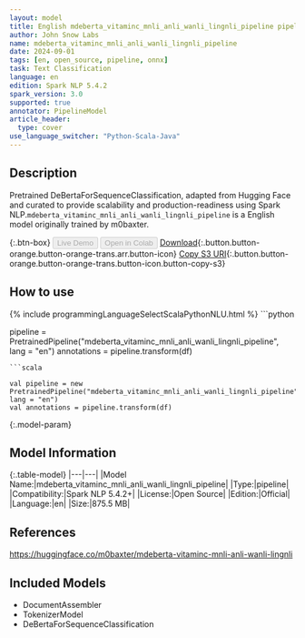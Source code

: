 ```yaml
---
layout: model
title: English mdeberta_vitaminc_mnli_anli_wanli_lingnli_pipeline pipeline DeBertaForSequenceClassification from m0baxter
author: John Snow Labs
name: mdeberta_vitaminc_mnli_anli_wanli_lingnli_pipeline
date: 2024-09-01
tags: [en, open_source, pipeline, onnx]
task: Text Classification
language: en
edition: Spark NLP 5.4.2
spark_version: 3.0
supported: true
annotator: PipelineModel
article_header:
  type: cover
use_language_switcher: "Python-Scala-Java"
---
```


## Description

Pretrained DeBertaForSequenceClassification, adapted from Hugging Face and curated to provide scalability and production-readiness using Spark NLP.`mdeberta_vitaminc_mnli_anli_wanli_lingnli_pipeline` is a English model originally trained by m0baxter.

{:.btn-box}
<button class="button button-orange" disabled>Live Demo</button>
<button class="button button-orange" disabled>Open in Colab</button>
[Download](https://s3.amazonaws.com/auxdata.johnsnowlabs.com/public/models/mdeberta_vitaminc_mnli_anli_wanli_lingnli_pipeline_en_5.4.2_3.0_1725183241998.zip){:.button.button-orange.button-orange-trans.arr.button-icon}
[Copy S3 URI](s3://auxdata.johnsnowlabs.com/public/models/mdeberta_vitaminc_mnli_anli_wanli_lingnli_pipeline_en_5.4.2_3.0_1725183241998.zip){:.button.button-orange.button-orange-trans.button-icon.button-copy-s3}

## How to use



<div class="tabs-box" markdown="1">
{% include programmingLanguageSelectScalaPythonNLU.html %}
```python

pipeline = PretrainedPipeline("mdeberta_vitaminc_mnli_anli_wanli_lingnli_pipeline", lang = "en")
annotations =  pipeline.transform(df)   

```
```scala

val pipeline = new PretrainedPipeline("mdeberta_vitaminc_mnli_anli_wanli_lingnli_pipeline", lang = "en")
val annotations = pipeline.transform(df)

```
</div>

{:.model-param}
## Model Information

{:.table-model}
|---|---|
|Model Name:|mdeberta_vitaminc_mnli_anli_wanli_lingnli_pipeline|
|Type:|pipeline|
|Compatibility:|Spark NLP 5.4.2+|
|License:|Open Source|
|Edition:|Official|
|Language:|en|
|Size:|875.5 MB|

## References

https://huggingface.co/m0baxter/mdeberta-vitaminc-mnli-anli-wanli-lingnli

## Included Models

- DocumentAssembler
- TokenizerModel
- DeBertaForSequenceClassification